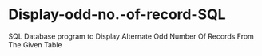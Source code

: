 # Display-odd-no.-of-record-SQL
SQL Database program to Display Alternate Odd Number Of Records From The Given Table
